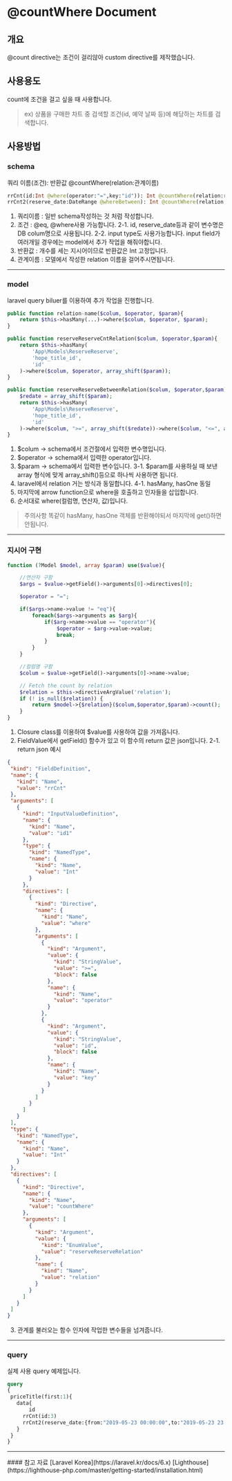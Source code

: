# @countWhere Document

## 개요
 @count directive는 조건이 걸리않아 custom directive를 제작했습니다.


## 사용용도
 count에 조건을 걸고 싶을 때 사용합니다.
> ex) 상품을 구매한 차트 중 검색할 조건(id, 예약 날짜 등)에 해당하는 차트를 검색합니다.

## 사용방법

### schema
쿼리 이름(조건): 반환값 @countWhere(relation:관계이름)
```graphql
rrCnt(id:Int @where(operator:"=",key:"id")): Int @countWhere(relation:reserveReserveCntRelation)
rrCnt2(reserve_date:DateRange @whereBetween): Int @countWhere(relation:reserveReserveBetweenRelation)
```
1. 쿼리이름 : 일반 schema작성하는 것 처럼 작성합니다.
2. 조건 : @eq, @where사용 가능합니다.
2-1. id, reserve_date등과 같이 변수명은 DB colum명으로 사용됩니다.
2-2. input type도 사용가능합니다. input field가 여러개일 경우에는 model에서 추가 작업을 해줘야합니다.
3. 반환값 : 개수를 세는 지시어이므로 반환값은 Int 고정입니다.
4. 관계이름 : 모델에서 작성한 relation 이름을 걸어주시면됩니다.

<hr>

### model
laravel query biluer를 이용하여 추가 작업을 진행합니다.

```php
public function relation-name($colum, $operator, $param){
    return $this->hasMany(...)->where($colum, $operator, $param);
}
```

```php
public function reserveReserveCntRelation($colum, $operator,$param){
    return $this->hasMany(
        'App\Models\ReserveReserve',
        'hope_title_id',
        'id'
    )->where($colum, $operator, array_shift($param));
}

public function reserveReserveBetweenRelation($colum, $operator,$param){
    $redate = array_shift($param);
    return $this->hasMany(
        'App\Models\ReserveReserve',
        'hope_title_id',
        'id'
    )->where($colum, ">=", array_shift($redate))->where($colum, "<=", array_shift($redate));
}
```

1. $colum -> schema에서 조건절에서 입력한 변수명입니다.
2. $operator -> schema에서 입력한 operator입니다.
3. $param -> schema에서 입력한 변수입니다.
3-1. $param를 사용하실 때 보낸 array 형식에 맞게 array_shift()등으로 하나씩 사용하면 됩니다.
4. laravel에서 relation 거는 방식과 동일합니다.
4-1. hasMany, hasOne 동일
5. 마지막에 arrow function으로 where을 호출하고 인자들을 삽입합니다.
6. 순서대로 where(컬럼명, 연산자, 값)입니다.
> 주의사항 똑같이 hasMany, hasOne 객체를 반환해야되서 마지막에 get()하면 안됩니다. 


<hr>

### 지시어 구현
```php
function (?Model $model, array $param) use($value){

    //연산자 구함
    $args = $value->getField()->arguments[0]->directives[0];

    $operator = "=";

    if($args->name->value != "eq"){
        foreach($args->arguments as $arg){
            if($arg->name->value == "operator"){
                $operator = $arg->value->value;
                break;
            }
        }
    }

    //컬럼명 구함
    $colum = $value->getField()->arguments[0]->name->value;

    // Fetch the count by relation
    $relation = $this->directiveArgValue('relation');
    if (! is_null($relation)) {
        return $model->{$relation}($colum,$operator,$param)->count();
    }
}
```

1. Closure class를 이용하여 $value를 사용하여 값을 가져옵니다.
2. FieldValue에서 getField() 함수가 있고 이 함수의 return 값은 json입니다.
 2-1. return json 예시
 ```json
{
  "kind": "FieldDefinition",
  "name": {
    "kind": "Name",
    "value": "rrCnt"
  },
  "arguments": [
    {
      "kind": "InputValueDefinition",
      "name": {
        "kind": "Name",
        "value": "id1"
      },
      "type": {
        "kind": "NamedType",
        "name": {
          "kind": "Name",
          "value": "Int"
        }
      },
      "directives": [
        {
          "kind": "Directive",
          "name": {
            "kind": "Name",
            "value": "where"
          },
          "arguments": [
            {
              "kind": "Argument",
              "value": {
                "kind": "StringValue",
                "value": ">=",
                "block": false
              },
              "name": {
                "kind": "Name",
                "value": "operator"
              }
            },
            {
              "kind": "Argument",
              "value": {
                "kind": "StringValue",
                "value": "id",
                "block": false
              },
              "name": {
                "kind": "Name",
                "value": "key"
              }
            }
          ]
        }
      ]
    }
  ],
  "type": {
    "kind": "NamedType",
    "name": {
      "kind": "Name",
      "value": "Int"
    }
  },
  "directives": [
    {
      "kind": "Directive",
      "name": {
        "kind": "Name",
        "value": "countWhere"
      },
      "arguments": [
        {
          "kind": "Argument",
          "value": {
            "kind": "EnumValue",
            "value": "reserveReserveRelation"
          },
          "name": {
            "kind": "Name",
            "value": "relation"
          }
        }
      ]
    }
  ]
}
```
3. 관계를 불러오는 함수 인자에 작업한 변수들을 넘겨줍니다.


 <hr>

 ### query
 실제 사용 query 예제입니다.

 ```graphql
query
{
  priceTitle(first:1){
    data{
    	id
      rrCnt(id:3)
      rrCnt2(reserve_date:{from:"2019-05-23 00:00:00",to:"2019-05-23 23:59:59"})
    }
  }
}
 ```

<hr>
 #### 참고 자료
[Laravel Korea](https://laravel.kr/docs/6.x)
[Lighthouse](https://lighthouse-php.com/master/getting-started/installation.html)


